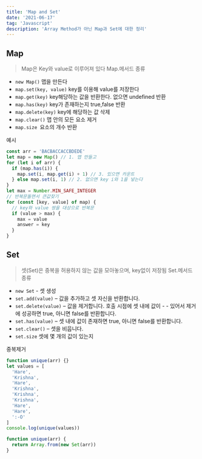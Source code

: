 ```yaml
---
title: 'Map and Set'
date: '2021-06-17'
tag: 'Javascript'
description: 'Array Method가 아닌 Map과 Set에 대한 정리'
---
```


## Map

> Map은 Key와 value로 이루어져 있다
> Map.메서드 종류

- `new Map()` 맵을 만든다
- `map.set(key, value)` key를 이용해 value를 저장한다
- `map.get(key)` key해당하는 값을 반환한다. 없으면 undefined 반환
- `map.has(key)` key가 존재하는지 true,false 반환
- `map.delete(key)` key에 해당하는 값 삭제
- `map.clear()` 맵 안의 모든 요소 제거
- `map.size `요소의 개수 반환

예시

```js
const arr = 'BACBACCACCBDEDE'
let map = new Map() // 1. 맵 만들고
for (let i of arr) {
  if (map.has(i)) {
    map.set(i, map.get(i) + 1) // 3. 있으면 카운트
  } else map.set(i, 1) // 2. 없으면 key i와 1을 넣는다
}
let max = Number.MIN_SAFE_INTEGER
// 반복문돌면서 큰값찾기
for (const [key, value] of map) {
  // key와 value 쌍을 대상으로 반복문
  if (value > max) {
    max = value
    answer = key
  }
}
```

## Set

> 셋(Set)은 중복을 허용하지 않는 값을 모아놓으며, key없이 저장됨
> Set.메서드 종류

- `new Set` - 셋 생성
- `set.add(value)` – 값을 추가하고 셋 자신을 반환합니다.
- `set.delete(value)` – 값을 제거합니다. 호출 시점에 셋 내에 값이 - - 있어서 제거에 성공하면 true, 아니면 false를 반환합니다.
- `set.has(value)` – 셋 내에 값이 존재하면 true, 아니면 false를 반환합니다.
- `set.clear()` – 셋을 비웁니다.
- `set.size` 셋에 몇 개의 값이 있는지

중복제거

```js
function unique(arr) {}
let values = [
  'Hare',
  'Krishna',
  'Hare',
  'Krishna',
  'Krishna',
  'Krishna',
  'Hare',
  'Hare',
  ':-O'
]
console.log(unique(values))
```

```js
function unique(arr) {
  return Array.from(new Set(arr))
}
```
